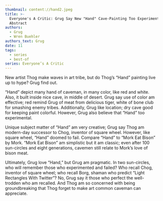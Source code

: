 ```yaml
---
thumbnail: content://hand2.jpeg
title: >-
  Everyone's A Critic: Grug Say New "Hand" Cave-Painting Too Experimental, Too
  Abstract
authors:
  - Grug
  - Wren Buehler
authors_text: Grug
date: 11
tags:
  - series
  - best-of
series: Everyone’s A Critic
---
```


New artist Thog make waves in art tribe, but do Thog’s “Hand” painting live up to hype? Grug find out. 

“Hand” depict many hand of caveman, in many color, like red and white. Also, it built inside nice cave, in middle of desert. Grug say use of color am effective; red remind Grug of meat from delicious tiger, white of bone club for smashing enemy tribes. Additionally, Grug like location; dry cave good for keeping paint colorful. However, Grug also believe that “Hand” too experimental.

Unique subject matter of “Hand” am very creative; Grug say Thog am modern-day successor to Chog, inventor of square wheel. However, like square wheel, “Hand” doomed to fail. Compare “Hand” to “Mork Eat Bison” by Mork. “Mork Eat Bison” am simplistic but it am classic; even after 100 sun-circles and eight generations, cavemen still relate to Mork’s love of bison meat.

Ultimately, Grug love “Hand,” but Grug am pragmatic. In two sun-circles, who will remember those who experimented and failed? Who recall Chog, inventor of square wheel; who recall Borg, shaman who predict “Light Rectangles With Twitter”? No, Grug say it those who perfect the well-trodden who am recalled. And Thog am so concerned with being groundbreaking that Thog forget to make art common caveman can appreciate.




